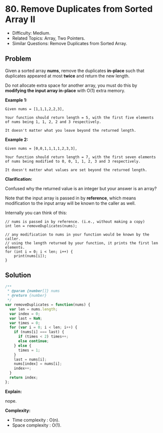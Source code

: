 # 80. Remove Duplicates from Sorted Array II

- Difficulty: Medium.
- Related Topics: Array, Two Pointers.
- Similar Questions: Remove Duplicates from Sorted Array.

## Problem

Given a sorted array **nums**, remove the duplicates **in-place** such that duplicates appeared at most **twice** and return the new length.

Do not allocate extra space for another array, you must do this by **modifying the input array in-place** with O(1) extra memory.

**Example 1:**

```
Given nums = [1,1,1,2,2,3],

Your function should return length = 5, with the first five elements of nums being 1, 1, 2, 2 and 3 respectively.

It doesn't matter what you leave beyond the returned length.
```

**Example 2:**

```
Given nums = [0,0,1,1,1,1,2,3,3],

Your function should return length = 7, with the first seven elements of nums being modified to 0, 0, 1, 1, 2, 3 and 3 respectively.

It doesn't matter what values are set beyond the returned length.
```

**Clarification:**

Confused why the returned value is an integer but your answer is an array?

Note that the input array is passed in by **reference**, which means modification to the input array will be known to the caller as well.

Internally you can think of this:

```
// nums is passed in by reference. (i.e., without making a copy)
int len = removeDuplicates(nums);

// any modification to nums in your function would be known by the caller.
// using the length returned by your function, it prints the first len elements.
for (int i = 0; i < len; i++) {
    print(nums[i]);
}
```

## Solution

```javascript
/**
 * @param {number[]} nums
 * @return {number}
 */
var removeDuplicates = function(nums) {
  var len = nums.length;
  var index = 0;
  var last = NaN;
  var times = 0;
  for (var i = 0; i < len; i++) {
    if (nums[i] === last) {
      if (times < 2) times++;
      else continue;
    } else {
      times = 1;
    }
    last = nums[i];
    nums[index] = nums[i];
    index++;
  }
  return index;
};
```

**Explain:**

nope.

**Complexity:**

* Time complexity : O(n).
* Space complexity : O(1).

